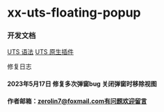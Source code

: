 # xx-uts-floating-popup
### 开发文档
[UTS 语法](https://uniapp.dcloud.net.cn/tutorial/syntax-uts.html)
[UTS 原生插件](https://uniapp.dcloud.net.cn/plugin/uts-plugin.html)

修复日志

#### 2023年5月17日 修复多次弹窗bug 关闭弹窗时移除视图
#### 作者邮箱：zerolin7@foxmail.com有问题欢迎留言
